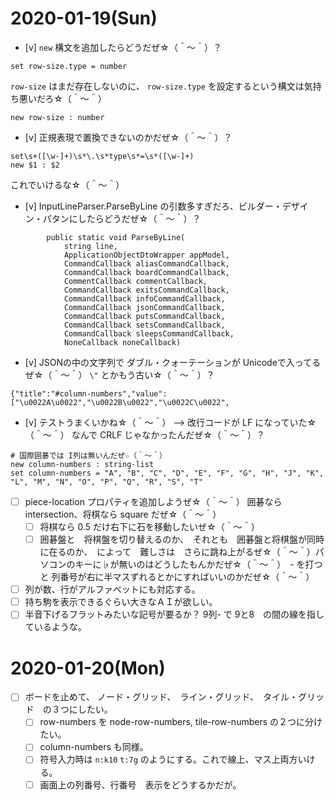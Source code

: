 # 2020-01-19(Sun)

* [v] `new` 構文を追加したらどうだぜ☆（＾～＾）？

```
set row-size.type = number
```

`row-size` はまだ存在しないのに、 `row-size.type` を設定するという構文は気持ち悪いだろ☆（＾～＾）  

```
new row-size : number
```

* [v] 正規表現で置換できないのかだぜ☆（＾～＾）？

```
set\s+([\w-]+)\s*\.\s*type\s*=\s*([\w-]+)
new $1 : $2
```

これでいけるな☆（＾～＾）


* [v] InputLineParser.ParseByLine の引数多すぎだろ、ビルダー・デザイン・パタンにしたらどうだぜ☆（＾～＾）？

```
        public static void ParseByLine(
            string line,
            ApplicationObjectDtoWrapper appModel,
            CommandCallback aliasCommandCallback,
            CommandCallback boardCommandCallback,
            CommentCallback commentCallback,
            CommandCallback exitsCommandCallback,
            CommandCallback infoCommandCallback,
            CommandCallback jsonCommandCallback,
            CommandCallback putsCommandCallback,
            CommandCallback setsCommandCallback,
            CommandCallback sleepsCommandCallback,
            NoneCallback noneCallback)
```

* [v] JSONの中の文字列で ダブル・クォーテーションが Unicodeで入ってるぜ☆（＾～＾） `\"` とかもう古い☆（＾～＾）？

```
{"title":"#column-numbers","value":["\u0022A\u0022","\u0022B\u0022","\u0022C\u0022",
```

* [v] テストうまくいかね☆（＾～＾） --> 改行コードが LF になっていた☆（＾～＾） なんで CRLF じゃなかったんだぜ☆（＾～＾）？

```
# 国際囲碁では I列は無いんだぜ☆（＾～＾）
new column-numbers : string-list
set column-numbers = "A", "B", "C", "D", "E", "F", "G", "H", "J", "K", "L", "M", "N", "O", "P", "Q", "R", "S", "T"
```

* [ ] piece-location プロパティを追加しようぜ☆（＾～＾） 囲碁なら intersection、将棋なら square だぜ☆（＾～＾）
    * [ ] 将棋なら 0.5 だけ右下に石を移動したいぜ☆（＾～＾）
    * [ ] 囲碁盤と　将棋盤を切り替えるのか、　それとも　囲碁盤と将棋盤が同時に在るのか、　によって　難しさは　さらに跳ね上がるぜ☆（＾～＾）パソコンのキーに♭が無いのはどうしたもんかだぜ☆（＾～＾）　- を打つと 列番号が右に半マスずれるとかにすればいいのかだぜ☆（＾～＾）

* [ ] 列が数、行がアルファベットにも対応する。
* [ ] 持ち駒を表示できるぐらい大きなＡＩが欲しい。
* [ ] 半音下げるフラットみたいな記号が要るか？ 9列- で 9と8　の間の線を指しているような。

# 2020-01-20(Mon)

* [ ] ボードを止めて、 ノード・グリッド、　ライン・グリッド、　タイル・グリッド　の３つにしたい。
    * [ ] row-numbers を node-row-numbers, tile-row-numbers の２つに分けたい。
    * [ ] column-numbers も同様。
    * [ ] 符号入力時は `n:k10` `t:7g` のようにする。これで線上、マス上両方いける。
    * [ ] 画面上の列番号、行番号　表示をどうするかだが。